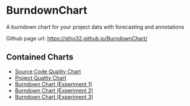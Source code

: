 # BurndownChart
A burndown chart for your project data with forecasting and annotations

Github page url: https://stho32.github.io/BurndownChart/

## Contained Charts

- [Source Code Quality Chart](source-code-quality/index.html)
- [Project Quality Chart](pppchart/index.html)
- [Burndown Chart (Experiment 1)](experiment1/index.html)
- [Burndown Chart (Experiment 2)](experiment2/index.html)
- [Burndown Chart (Experiment 3)](experiment3/index.html)
